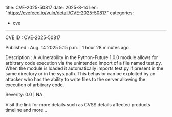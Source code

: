  
title: CVE-2025-50817
date: 2025-8-14
lien: "https://cvefeed.io/vuln/detail/CVE-2025-50817"
categories:
  - cve
---

CVE ID : CVE-2025-50817

Published :  Aug. 14
2025
5:15 p.m. | 1 hour
28 minutes ago

Description : A vulnerability in the Python-Future 1.0.0 module allows for arbitrary code execution via the unintended import of a file named test.py. When the module is loaded
it automatically imports test.py
if present in the same directory or in the sys.path. This behavior can be exploited by an attacker who has the ability to write files to the server
allowing the execution of arbitrary code.

Severity: 0.0 | NA

Visit the link for more details
such as CVSS details
affected products
timeline
and more...
